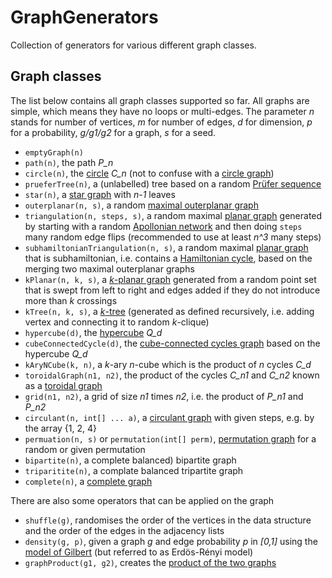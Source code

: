 # GraphGenerators
Collection of generators for various different graph classes.

## Graph classes
The list below contains all graph classes supported so far. All graphs are simple, which means they have no loops or multi-edges. The parameter *n* stands for number of vertices, *m* for number of edges, *d* for dimension, *p* for a probability, *g/g1/g2* for a graph, *s* for a seed.

- `emptyGraph(n)`
- `path(n)`, the path *P_n*
- `circle(n)`, the [circle](http://www.graphclasses.org/classes/gc_132.html) *C_n* (not to confuse with a [circle graph](https://en.wikipedia.org/wiki/Circle_graph))
- `prueferTree(n)`, a (unlabelled) tree based on a random [Prüfer sequence](https://en.wikipedia.org/wiki/Pr%C3%BCfer_sequence)
- `star(n)`, a [star graph](https://en.wikipedia.org/wiki/Star_(graph_theory)) with *n-1* leaves
- `outerplanar(n, s)`, a random [maximal outerplanar graph](https://en.wikipedia.org/wiki/Outerplanar_graph)
- `triangulation(n, steps, s)`, a random maximal [planar graph](https://en.wikipedia.org/wiki/Planar_graph) generated by starting with a random [Apollonian network](https://en.wikipedia.org/wiki/Apollonian_network) and then doing `steps` many random edge flips (recommended to use at least *n^3* many steps)
- `subhamiltonianTriangulation(n, s)`, a random maximal [planar graph](https://en.wikipedia.org/wiki/Planar_graph) that is subhamiltonian, i.e. contains a [Hamiltonian cycle](https://en.wikipedia.org/wiki/Hamiltonian_path), based on the merging two maximal outerplanar graphs
- `kPlanar(n, k, s)`, a [*k*-planar graph](https://en.wikipedia.org/wiki/1-planar_graph) generated from a random point set that is swept from left to right and edges added if they do not introduce more than $k$ crossings
- `kTree(n, k, s)`, a [*k*-tree](https://en.wikipedia.org/wiki/K-tree) (generated as defined recursively, i.e. adding vertex and connecting it to random *k*-clique)
- `hypercube(d)`, the [hypercube](https://en.wikipedia.org/wiki/Hypercube) *Q_d*
- `cubeConnectedCycle(d)`, the [cube-connected cycles graph](https://en.wikipedia.org/wiki/Cube-connected_cycles) based on the hypercube *Q_d*
- `kAryNCube(k, n)`, a *k*-ary *n*-cube which is the product of *n* cycles *C_d*
- `toroidalGraph(n1, n2)`, the product of the cycles *C_n1* and *C_n2* known as a [toroidal graph](https://en.wikipedia.org/wiki/Toroidal_graph)
- `grid(n1, n2)`, a grid of size *n1* times *n2*, i.e. the product of *P_n1* and *P_n2*
- `circulant(n, int[] ... a)`, a [circulant graph](https://en.wikipedia.org/wiki/Circulant_graph) with given steps, e.g. by the array {1, 2, 4}
- `permuation(n, s)` or `permutation(int[] perm)`, [permutation graph](https://en.wikipedia.org/wiki/Permutation_graph) for a random or given permutation
- `bipartite(n)`, a complete balanced) bipartite graph
- `triparitite(n)`, a complate balanced tripartite graph
- `complete(n)`, a [complete graph](https://en.wikipedia.org/wiki/Complete_graph)

There are also some operators that can be applied on the graph
- `shuffle(g)`, randomises the order of the vertices in the data structure and the order of the edges in the adjacency lists
- `density(g, p)`, given a graph *g* and edge probability *p* in *[0,1]* using the [model of Gilbert](https://en.wikipedia.org/wiki/Random_graph) (but referred to as Erdös-Rényi model)
- `graphProduct(g1, g2)`, creates the [product of the two graphs](https://en.wikipedia.org/wiki/Graph_product)


